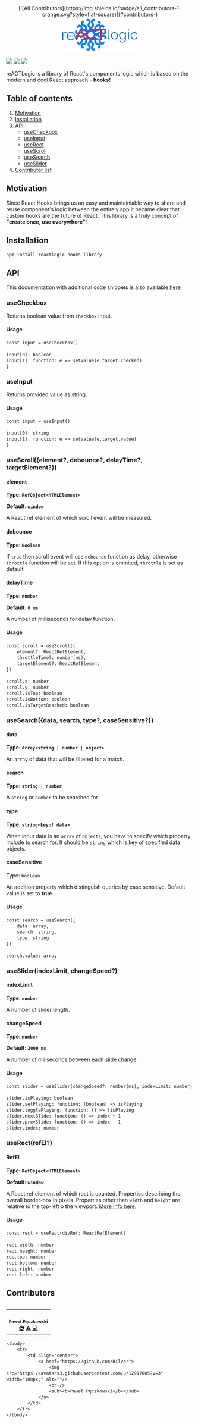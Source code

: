 <div style="text-align: center;">
<!-- ALL-CONTRIBUTORS-BADGE:START - Do not remove or modify this section -->
[![All Contributors](https://img.shields.io/badge/all_contributors-1-orange.svg?style=flat-square)](#contributors-)
<!-- ALL-CONTRIBUTORS-BADGE:END -->
	<img src="https://github.com/Hilver/reACTlogic/raw/master/media/reACTlogic_logo.png" />
</div>

![](https://badgen.net/github/last-commit/Hilver/reACTlogic) ![](https://badgen.net/npm/v/reactlogic-hooks-library) ![](https://badgen.net/github/license/Hilver/reACTlogic)

reACTLogic is a library of React's components logic which is based on the modern and cool React approach - **hooks!**

## Table of contents

1. [Motivation](#motivation)
2. [Installation](#installation)
3. [API](#api)
	- [useCheckbox](#usecheckbox)
	- [useInput](#useinput)
	- [useRect](#userectrefel)
	- [useScroll](#usescrollelement-debounce-delaytime-targetelement)
	- [useSearch](#usesearchdata-search-type-casesensitive)
	- [useSlider](#usesliderindexlimit-changespeed)
4. [Contributor list](#contributors)

## Motivation

Since React Hooks brings us an easy and maintainlable way to share and reuse component's logic between the entirely app it became clear that custom hooks are the future of React. This library is a truly concept of **"create once, use everywhere"**!

## Installation

```
npm install reactlogic-hooks-library
```

## API

This documentation with additional code snippets is also available [here](https://hilver.github.io/reactlogic-docs/)

### useCheckbox

Returns boolean value from `checkbox` input.

#### **Usage**
```
const input = useCheckbox()

input[0]: boolean
input[1]: function: e => setValue(e.target.checked)
}
```

### useInput

Returns provided value as string.

#### **Usage**
```
const input = useInput()

input[0]: string
input[1]: function: e => setValue(e.target.value)
}
```

### useScroll({element?, debounce?, delayTime?, targetElement?})

#### element

**Type: `RefObject<HTMLElement>`**

**Default: `window`**

A React ref element of which scroll event will be measured.

#### debounce

**Type: `Boolean`**

If `true` then scroll event will use `debounce` function as delay, otherwise `throttle` function will be set. If this option is ommited, `throttle` is set as default.

#### delayTime

**Type: `number`**

**Default: `0 ms`**

A number of milliseconds for delay function.

#### **Usage**

```
const scroll = useScroll({
	element?: ReactRefElement, 
	throttleTime?: number(ms),
	targetElement?: ReactRefElement
})

scroll.x: number
scroll.y: number
scroll.isTop: boolean
scroll.isBottom: boolean
scroll.isTargetReached: boolean
```

### useSearch({data, search, type?, caseSensitive?})

#### data

**Type: `Array<string | number | object>`**

An `array` of data that will be filtered for a match.

#### search

**Type: `string | number`**

A `string` or `number` to be searched for.

#### type

**Type: `string<keyof data>`**

When input data is an `array` of `objects`, you have to specify which property include to search for. It should be `string` which is key of specified data objects.

#### caseSensitive

Type: `boolean`

An addition property which distinguish queries by case sensitive. Default value is set to **true**.

#### **Usage**

```
const search = useSearch({
	data: array, 
	search: string,
	type: string
})

search.value: array
```

### useSlider(indexLimit, changeSpeed?)

#### indexLimit

**Type: `number`**

A number of slider length.

#### changeSpeed

**Type: `number`**

**Default: `2000 ms`**

A number of miliseconds between each slide change.

#### **Usage**
```
const slider = useSlider(changeSpeed?: number(ms), indexLimit: number)

slider.isPlaying: boolean
slider.setPlaying: function: (boolean) => isPlaying
slider.togglePlaying: function: () => !isPlaying
slider.nextSlide: function: () => index + 1
slider.prevSlide: function: () => index - 1
slider.index: number
```

### useRect(refEl?)

#### RefEl

**Type: `RefObject<HTMLElement>`**

**Default: `window`**

A React ref element of which rect is counted. Properties describing the overall border-box in pixels. Properties other than `width` and `height` are relative to the top-left o the viewport. [More info here.](https://developer.mozilla.org/en-US/docs/Web/API/Element/getBoundingClientRect)

#### **Usage**

```
const rect = useRect(divRef: ReactRefElement)

rect.width: number
rect.height: number
rec.top: number
rect.bottom: number
rect.right: number
rect.left: number
```

## Contributors
<!-- CONTRIBUTORS LIST -->
<table cellspacing="0" cellpadding="0">
<!-- ALL-CONTRIBUTORS-LIST:START - Do not remove or modify this section -->
<!-- prettier-ignore-start -->
<!-- markdownlint-disable -->
<table>
  <tr>
    <td align="center"><a href="https://github.com/Hilver"><img src="https://avatars2.githubusercontent.com/u/12917005?v=4" width="100px;" alt=""/><br /><sub><b>Paweł Pęczkowski</b></sub></a><br /><a href="#infra-Hilver" title="Infrastructure (Hosting, Build-Tools, etc)">🚇</a> <a href="https://github.com/Hilver/reACTlogic/commits?author=Hilver" title="Tests">⚠️</a> <a href="https://github.com/Hilver/reACTlogic/commits?author=Hilver" title="Code">💻</a></td>
  </tr>
</table>

<!-- markdownlint-enable -->
<!-- prettier-ignore-end -->
<!-- ALL-CONTRIBUTORS-LIST:END -->
	<tbody>
		<tr>
			<td align="center">
				<a href="https://github.com/Hilver">
					<img src="https://avatars3.githubusercontent.com/u/12917005?v=3" width="100px;" alt=""/>
					<br />
					<sub><b>Paweł Pęczkowski</b></sub>
				</a>
			</td>
		</tr>
	</tbody>
</table>
